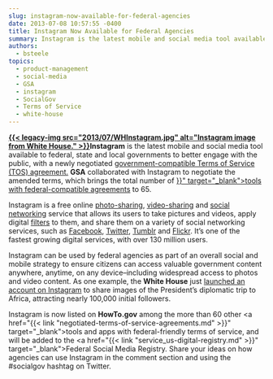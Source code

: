 ```yaml
---
slug: instagram-now-available-for-federal-agencies
date: 2013-07-08 10:57:55 -0400
title: Instagram Now Available for Federal Agencies
summary: Instagram is the latest mobile and social media tool available to federal, state and local governments to better engage with the public, with a newly negotiated government-compatible Terms of Service (TOS) agreement. GSA collaborated with Instagram to negotiate the amended terms, which brings the total number of
authors:
  - bsteele
topics:
  - product-management
  - social-media
  - GSA
  - instagram
  - SocialGov
  - Terms of Service
  - white-house
---
```


<p dir="ltr">
  <strong><a href="https://s3.amazonaws.com/digitalgov/_legacy-img/2013/07/WHInstagram.jpg">{{< legacy-img src="2013/07/WHInstagram.jpg" alt="Instagram image from White House." >}}</a>Instagram</strong> is the latest mobile and social media tool available to federal, state and local governments to better engage with the public, with a newly negotiated <a href="http://instagram.com/legal/terms/usgov/" target="_blank">government-compatible Terms of Service (TOS) agreement.</a> <strong>GSA</strong> collaborated with Instagram to negotiate the amended terms, which brings the total number of <a href="{{< link "negotiated-terms-of-service-agreements.md" >}}" target="_blank">tools with federal-compatible agreements</a> to 65.
</p>

Instagram is a free online <a href="http://en.wikipedia.org/wiki/Photo_sharing" target="_blank">photo-sharing</a>, <a href="http://en.wikipedia.org/wiki/Video_hosting_service" target="_blank">video-sharing</a> and <a href="http://en.wikipedia.org/wiki/Social_networking_service" target="_blank">social networking</a> service that allows its users to take pictures and videos, apply digital <a href="http://en.wikipedia.org/wiki/Photographic_filter" target="_blank">filters</a> to them, and share them on a variety of social networking services, such as <a href="http://en.wikipedia.org/wiki/Facebook" target="_blank">Facebook</a>, <a href="http://en.wikipedia.org/wiki/Twitter" target="_blank">Twitter</a>, <a href="http://en.wikipedia.org/wiki/Tumblr" target="_blank">Tumblr</a> and <a href="http://en.wikipedia.org/wiki/Flickr" target="_blank">Flickr</a>. It’s one of the fastest growing digital services, with over 130 million users.

Instagram can be used by federal agencies as part of an overall social and mobile strategy to ensure citizens can access valuable government content anywhere, anytime, on any device&#8211;including widespread access to photos and video content. As one example, the **White House** just <a href="http://instagram.com/whitehouse" target="_blank">launched an account on Instagram</a> to share images of the President’s diplomatic trip to Africa, attracting nearly 100,000 initial followers.

Instagram is now listed on **HowTo.gov** among the more than 60 other <a href="{{< link "negotiated-terms-of-service-agreements.md" >}}" target="_blank">tools and apps with federal-friendly terms of service</a>, and will be added to the <a href="{{< link "service_us-digital-registry.md" >}}" target="_blank">Federal Social Media Registry</a>. Share your ideas on how agencies can use Instagram in the comment section and using the #socialgov hashtag on Twitter.
